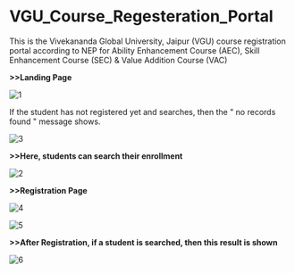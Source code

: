# VGU_Course_Regesteration_Portal
This is the Vivekananda Global University, Jaipur (VGU) course registration portal according to NEP for Ability Enhancement Course (AEC), Skill Enhancement Course (SEC) &amp; Value Addition Course (VAC)


**>>Landing Page**

![1](https://github.com/user-attachments/assets/49d8213f-6381-40a2-90fd-dc5074e97f76)

If the student has not registered yet and searches, then the " no records found " message shows.



![3](https://github.com/user-attachments/assets/ffa19a7b-52d1-4d8f-a094-18996b96bced)



**>>Here, students can search their enrollment**

![2](https://github.com/user-attachments/assets/f4056f47-e30a-4a04-aca3-9aea9b0c16b1)



**>>Registration Page**

![4](https://github.com/user-attachments/assets/5d85ca5b-ecb1-4e88-aafa-7a59be0fe2a6)

![5](https://github.com/user-attachments/assets/b8dce47a-b329-4bac-be64-5f48d6476cbe)



**>>After Registration, if a student is searched, then this result is shown**

![6](https://github.com/user-attachments/assets/9c50b12b-8989-469f-8915-822f7ef617cc)


